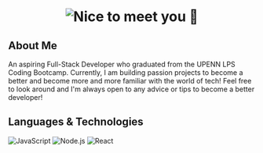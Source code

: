 <h1 align="center">
<img src="https://readme-typing-svg.herokuapp.com?font=Fira+Code&pause=1000&color=A7B0ED&width=435&lines=Nice+to+you+meet+you%2C+I'm+Nate.+%F0%9F%91%8B"
alt="Nice to meet you 👋">
</h1>

## About Me

<p>
  An aspiring Full-Stack Developer who graduated from the UPENN LPS Coding Bootcamp. Currently, I am building passion projects to become a better and become more and more familiar with the world of tech! Feel free to look around and I'm always open to any advice or tips to become a better developer! 
</p>

<!-- <img align="right" width="300" height="300"
     src="" 
     alt="coding gif"/> -->

## Languages & Technologies

![JavaScript](https://img.shields.io/badge/-JavaScript-393D5A?&logo=JavaScript)
![Node.js](https://img.shields.io/badge/-Node.js-393D5A?&logo=node.js)
![React](https://img.shields.io/badge/-React-393D5A?&logo=React)

